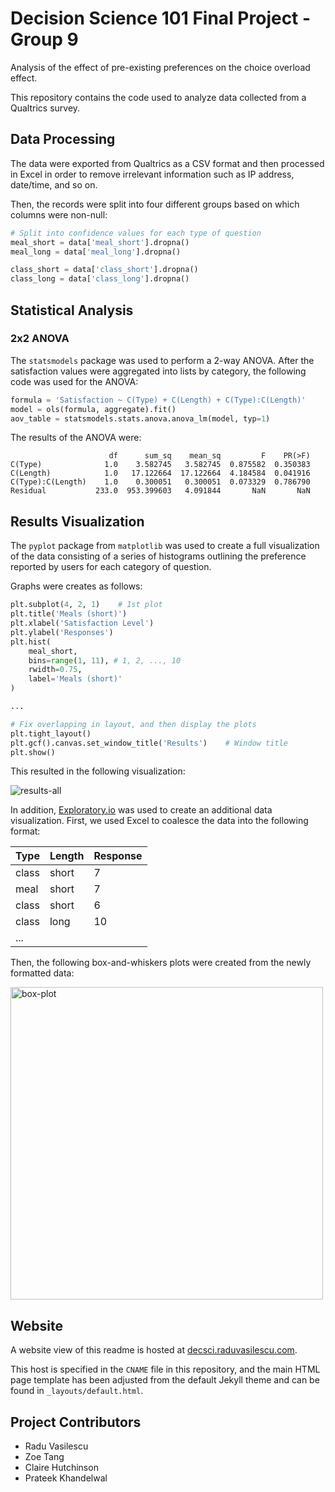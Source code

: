 # Decision Science 101 Final Project - Group 9

Analysis of the effect of pre-existing preferences on the choice overload effect.

This repository contains the code used to analyze data collected from a Qualtrics survey.

## Data Processing

The data were exported from Qualtrics as a CSV format and then processed in Excel in order to remove irrelevant information such as IP address, date/time, and so on.

Then, the records were split into four different groups based on which columns were non-null:

```python
# Split into confidence values for each type of question
meal_short = data['meal_short'].dropna()
meal_long = data['meal_long'].dropna()

class_short = data['class_short'].dropna()
class_long = data['class_long'].dropna()
```

## Statistical Analysis

### 2x2 ANOVA

The `statsmodels` package was used to perform a 2-way ANOVA. After the satisfaction values
were aggregated into lists by category, the following code was used for the ANOVA:

```python
formula = 'Satisfaction ~ C(Type) + C(Length) + C(Type):C(Length)'
model = ols(formula, aggregate).fit()
aov_table = statsmodels.stats.anova.anova_lm(model, typ=1)
```

The results of the ANOVA were:

```
                      df      sum_sq    mean_sq         F    PR(>F)
C(Type)              1.0    3.582745   3.582745  0.875582  0.350383
C(Length)            1.0   17.122664  17.122664  4.184584  0.041916
C(Type):C(Length)    1.0    0.300051   0.300051  0.073329  0.786790
Residual           233.0  953.399603   4.091844       NaN       NaN
```

## Results Visualization

The `pyplot` package from `matplotlib` was used to create a full visualization of the data consisting of a series of histograms outlining the preference reported by users for each category of question.

Graphs were creates as follows:

```python
plt.subplot(4, 2, 1)    # 1st plot
plt.title('Meals (short)')
plt.xlabel('Satisfaction Level')
plt.ylabel('Responses')
plt.hist(
    meal_short,
    bins=range(1, 11), # 1, 2, ..., 10
    rwidth=0.75,
    label='Meals (short)'
)

...

# Fix overlapping in layout, and then display the plots
plt.tight_layout()
plt.gcf().canvas.set_window_title('Results')    # Window title
plt.show()
```

This resulted in the following visualization:

![results-all](https://user-images.githubusercontent.com/10100323/48680965-7879a200-eb6d-11e8-83e7-04011268514a.png)

In addition, [Exploratory.io](https://exploratory.io) was used to create an additional data visualization. First, we used Excel to coalesce the data into the following format:

| Type | Length | Response |
| ---- | ------ | -------- |
| class | short | 7 |
| meal | short | 7 |
| class | short | 6 |
| class | long | 10 |
| ... | 

Then, the following box-and-whiskers plots were created from the newly formatted data:

<img alt="box-plot" height="500" src="https://user-images.githubusercontent.com/10100323/49200394-91066b00-f36a-11e8-9bdd-b3f2b9e91c96.png">


## Website

A website view of this readme is hosted at [decsci.raduvasilescu.com](http://decsci.raduvasilescu.com).

This host is specified in the `CNAME` file in this repository, and the main HTML page template has been adjusted
from the default Jekyll theme and can be found in `_layouts/default.html`.

## Project Contributors

- Radu Vasilescu
- Zoe Tang
- Claire Hutchinson
- Prateek Khandelwal
